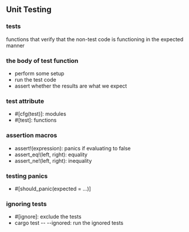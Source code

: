 ## Unit Testing

### tests

functions that verify that the non-test code is functioning in the expected manner

### the body of test function

* perform some setup
* run the test code
* assert whether the results are what we expect

### test attribute

* #[cfg(test)]: modules
* #[test]: functions

### assertion macros

* assert!(expression): panics if evaluating to false
* assert_eq!(left, right): equality 
* assert_ne!(left, right): inequality

### testing panics

* #[should_panic(expected = ...)]

### ignoring tests

* #[ignore]: exclude the tests
* cargo test -- --ignored: run the ignored tests
